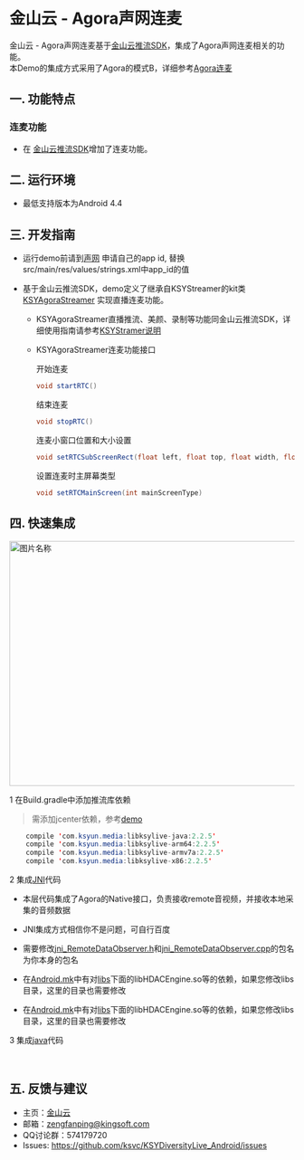# 金山云 - Agora声网连麦

金山云 - Agora声网连麦基于[金山云推流SDK](https://github.com/ksvc/KSYStreamer_Android)，集成了Agora声网连麦相关的功能。  
本Demo的集成方式采用了Agora的模式B，详细参考[Agora连麦](https://docs.agora.io/cn/user_guide/live_broadcast/host_in.html)

## 一. 功能特点

### 连麦功能
* 在 [金山云推流SDK](https://github.com/ksvc/KSYStreamer_Android)增加了连麦功能。

## 二. 运行环境

* 最低支持版本为Android 4.4

## 三. 开发指南

* 运行demo前请到[声网](https://dashboard.agora.io) 申请自己的app id,
  替换src/main/res/values/strings.xml中app_id的值

* 基于金山云推流SDK，demo定义了继承自KSYStreamer的kit类[KSYAgoraStreamer](https://github.com/ksvc/KSYDiversityLive_Android/blob/master/Agora/demo/src/main/java/com/ksyun/media/agora/kit/KSYAgoraStreamer.java)
实现直播连麦功能。
  - KSYAgoraStreamer直播推流、美颜、录制等功能同金山云推流SDK，详细使用指南请参考[KSYStramer说明](https://github.com/ksvc/KSYStreamer_Android/wiki)
  - KSYAgoraStreamer连麦功能接口

      开始连麦
      ```java
      void startRTC()
      ```

      结束连麦
      ```java
      void stopRTC()
      ```

      连麦小窗口位置和大小设置
      ```java
      void setRTCSubScreenRect(float left, float top, float width, float height, int mode)
      ```

      设置连麦时主屏幕类型
      ```java
      void setRTCMainScreen(int mainScreenType)
      ```
      
## 四. 快速集成  

<img src="https://raw.githubusercontent.com/wiki/ksvc/KSYDiversityLive_Android/images/agoraclass.png" width = "559.5" height = "433" alt="图片名称" align=center />

1 在Build.gradle中添加推流库依赖
>需添加jcenter依赖，参考[demo](https://github.com/ksvc/KSYDiversityLive_Android/blob/master/Agora/build.gradle)
```java
    compile 'com.ksyun.media:libksylive-java:2.2.5'
    compile 'com.ksyun.media:libksylive-arm64:2.2.5'
    compile 'com.ksyun.media:libksylive-armv7a:2.2.5'
    compile 'com.ksyun.media:libksylive-x86:2.2.5'
```

2 集成[JNI](https://github.com/ksvc/KSYDiversityLive_Android/tree/master/Agora/demo/src/main/jni)代码
* 本层代码集成了Agora的Native接口，负责接收remote音视频，并接收本地采集的音频数据
* JNI集成方式相信你不是问题，可自行百度
* 需要修改[jni_RemoteDataObserver.h](https://github.com/ksvc/KSYDiversityLive_Android/blob/master/Agora/demo/src/main/jni/jni_RemoteDataObserver.h)和[jni_RemoteDataObserver.cpp](https://github.com/ksvc/KSYDiversityLive_Android/blob/master/Agora/demo/src/main/jni/jni_RemoteDataObserver.cpp)的包名为你本身的包名

* 在[Android.mk](https://github.com/ksvc/KSYDiversityLive_Android/blob/master/Agora/demo/src/main/jni/Android.mk)中有对[libs](https://github.com/ksvc/KSYDiversityLive_Android/tree/master/Agora/demo/libs)下面的libHDACEngine.so等的依赖，如果您修改libs目录，这里的目录也需要修改  

* 在[Android.mk](https://github.com/ksvc/KSYDiversityLive_Android/blob/master/Agora/demo/src/main/jni/Android.mk)中有对[libs](https://github.com/ksvc/KSYDiversityLive_Android/tree/master/Agora/demo/libs)下面的libHDACEngine.so等的依赖，如果您修改libs目录，这里的目录也需要修改  

3 集成[java](https://github.com/ksvc/KSYDiversityLive_Android/tree/master/Agora/demo/src/main/java/com/ksyun/media/diversity/agorastreamer/agora)代码

           
## 五. 反馈与建议
- 主页：[金山云](http://www.ksyun.com/)
- 邮箱：<zengfanping@kingsoft.com>
- QQ讨论群：574179720
- Issues: <https://github.com/ksvc/KSYDiversityLive_Android/issues>
